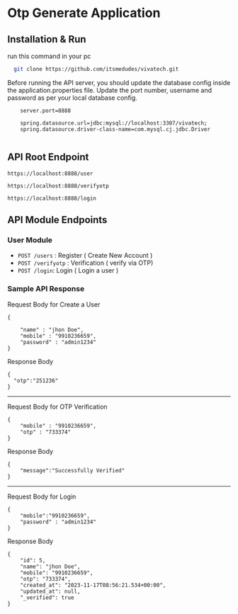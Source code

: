 # Otp Generate Application



## Installation & Run

run this command in your pc
```bash
  git clone https://github.com/itsmedudes/vivatech.git
```

Before running the API server, you should update the database config inside the application.properties file.
Update the port number, username and password as per your local database config.
```
    server.port=8888

    spring.datasource.url=jdbc:mysql://localhost:3307/vivatech;
    spring.datasource.driver-class-name=com.mysql.cj.jdbc.Driver
   
```

## API Root Endpoint

`https://localhost:8888/user`

`https://localhost:8888/verifyotp`

`https://localhost:8888/login`

## API Module Endpoints

### User Module


* `POST /users` : Register ( Create New Account ) 
* `POST /verifyotp` : Verification ( verify via OTP) 
* `POST /login`: Login ( Login a user ) 

### Sample API Response
Request Body for Create a User

```
{

    "name" : "jhon Doe",
    "mobile" : "9910236659",
    "password" : "admin1234"
}

```
Response Body

```
{
  "otp":"251236"
}
```
-----
Request Body for OTP Verification

```
{
    "mobile" : "9910236659",
    "otp" : "733374"
}

```
Response Body

```
{
    "message":"Successfully Verified"
}
```
-----
Request Body for Login

```
{
    "mobile":"9910236659",
    "password" : "admin1234"
}

```
Response Body

```
{
    "id": 5,
    "name": "jhon Doe",
    "mobile": "9910236659",
    "otp": "733374",
    "created_at": "2023-11-17T08:56:21.534+00:00",
    "updated_at": null,
    "_verified": true
}
```


